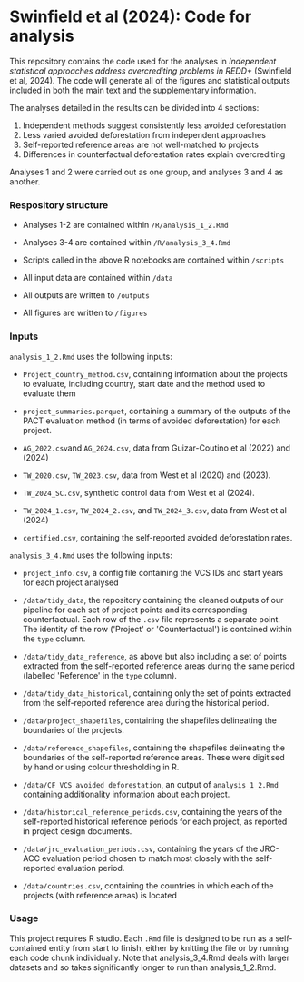 # Swinfield et al (2024): Code for analysis

This repository contains the code used for the analyses in *Independent statistical approaches address overcrediting problems in REDD+* (Swinfield et al, 2024). The code will generate all of the figures and statistical outputs included in both the main text and the supplementary information.

The analyses detailed in the results can be divided into 4 sections:

1.  Independent methods suggest consistently less avoided deforestation
2.  Less varied avoided deforestation from independent approaches
3.  Self-reported reference areas are not well-matched to projects
4.  Differences in counterfactual deforestation rates explain overcrediting

Analyses 1 and 2 were carried out as one group, and analyses 3 and 4 as another.

### Respository structure

-   Analyses 1-2 are contained within `/R/analysis_1_2.Rmd`

-   Analyses 3-4 are contained within `/R/analysis_3_4.Rmd`

-   Scripts called in the above R notebooks are contained within `/scripts`

-   All input data are contained within `/data`

-   All outputs are written to `/outputs`

-   All figures are written to `/figures`

### Inputs

`analysis_1_2.Rmd` uses the following inputs:

-   `Project_country_method.csv`, containing information about the projects to evaluate, including country, start date and the method used to evaluate them

-   `project_summaries.parquet`, containing a summary of the outputs of the PACT evaluation method (in terms of avoided deforestation) for each project.

-   `AG_2022.csv`and `AG_2024.csv`, data from Guizar-Coutino et al (2022) and (2024)

-   `TW_2020.csv`, `TW_2023.csv`, data from West et al (2020) and (2023).

-   `TW_2024_SC.csv`, synthetic control data from West et al (2024).

-   `TW_2024_1.csv`, `TW_2024_2.csv`, and `TW_2024_3.csv`, data from West et al (2024)

-   `certified.csv`, containing the self-reported avoided deforestation rates.

`analysis_3_4.Rmd` uses the following inputs:

-   `project_info.csv`, a config file containing the VCS IDs and start years for each project analysed

-   `/data/tidy_data`, the repository containing the cleaned outputs of our pipeline for each set of project points and its corresponding counterfactual. Each row of the `.csv` file represents a separate point. The identity of the row ('Project' or 'Counterfactual') is contained within the `type` column.

-   `/data/tidy_data_reference`, as above but also including a set of points extracted from the self-reported reference areas during the same period (labelled 'Reference' in the `type` column).

-   `/data/tidy_data_historical`, containing only the set of points extracted from the self-reported reference area during the historical period.

-   `/data/project_shapefiles`, containing the shapefiles delineating the boundaries of the projects.

-   `/data/reference_shapefiles`, containing the shapefiles delineating the boundaries of the self-reported reference areas. These were digitised by hand or using colour thresholding in R.

-   `/data/CF_VCS_avoided_deforestation`, an output of `analysis_1_2.Rmd` containing additionality information about each project.

-   `/data/historical_reference_periods.csv`, containing the years of the self-reported historical reference periods for each project, as reported in project design documents.

-   `/data/jrc_evaluation_periods.csv`, containing the years of the JRC-ACC evaluation period chosen to match most closely with the self-reported evaluation period.

-   `/data/countries.csv`, containing the countries in which each of the projects (with reference areas) is located

### Usage

This project requires R studio. Each `.Rmd` file is designed to be run as a self-contained entity from start to finish, either by knitting the file or by running each code chunk individually. Note that analysis_3\_4.Rmd deals with larger datasets and so takes significantly longer to run than analysis_1\_2.Rmd.
